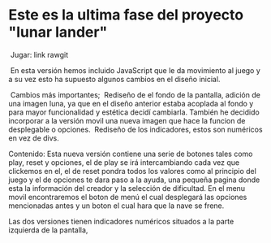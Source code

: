 # Este es la ultima fase del proyecto "lunar lander"
  Jugar: link rawgit
  
  En esta versión hemos incluido JavaScript que le da movimiento al juego y a su vez esto ha supuesto algunos cambios en el diseño inicial.
  
  Cambios más importantes;
  Rediseño de el fondo de la pantalla, adición de una imagen luna, ya que en el diseño anterior estaba acoplada al fondo y para mayor funcionalidad y estética decidí cambiarla. También he decidido incorporar a la versión movil una nueva imagen que hace la funcion de desplegable o opciones.
  Rediseño de los indicadores, estos son numéricos en vez de divs.

 Contenido:
 Esta nueva versión contiene una serie de botones tales como play, reset y opciones, el de play se irá intercambiando cada vez que clickemos en el, el de reset pondra todos los valores como al principio del juego y el de opciones te dara paso a la ayuda, una pequeña pagina donde esta la información del creador y la selección de dificultad. En el menu movil encontraremos el boton de menú el cual desplegará las opciones mencionadas antes y un boton el cual hara que la nave se frene.
 
 Las dos versiones tienen indicadores numéricos situados a la parte izquierda de la pantalla, 
